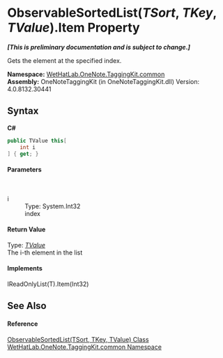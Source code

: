 # ObservableSortedList(*TSort*, *TKey*, *TValue*).Item Property 
 _**\[This is preliminary documentation and is subject to change.\]**_

Gets the element at the specified index.

**Namespace:**&nbsp;<a href="bcdbab9c-63d1-48a4-6937-af53fb8d9a55">WetHatLab.OneNote.TaggingKit.common</a><br />**Assembly:**&nbsp;OneNoteTaggingKit (in OneNoteTaggingKit.dll) Version: 4.0.8132.30441

## Syntax

**C#**<br />
``` C#
public TValue this[
	int i
] { get; }
```


#### Parameters
&nbsp;<dl><dt>i</dt><dd>Type: System.Int32<br />index</dd></dl>

#### Return Value
Type: <a href="89870249-f56d-ac32-0b8d-d26e5712ecac">*TValue*</a><br />The i-th element in the list

#### Implements
IReadOnlyList(T).Item(Int32)<br />

## See Also


#### Reference
<a href="89870249-f56d-ac32-0b8d-d26e5712ecac">ObservableSortedList(TSort, TKey, TValue) Class</a><br /><a href="bcdbab9c-63d1-48a4-6937-af53fb8d9a55">WetHatLab.OneNote.TaggingKit.common Namespace</a><br />